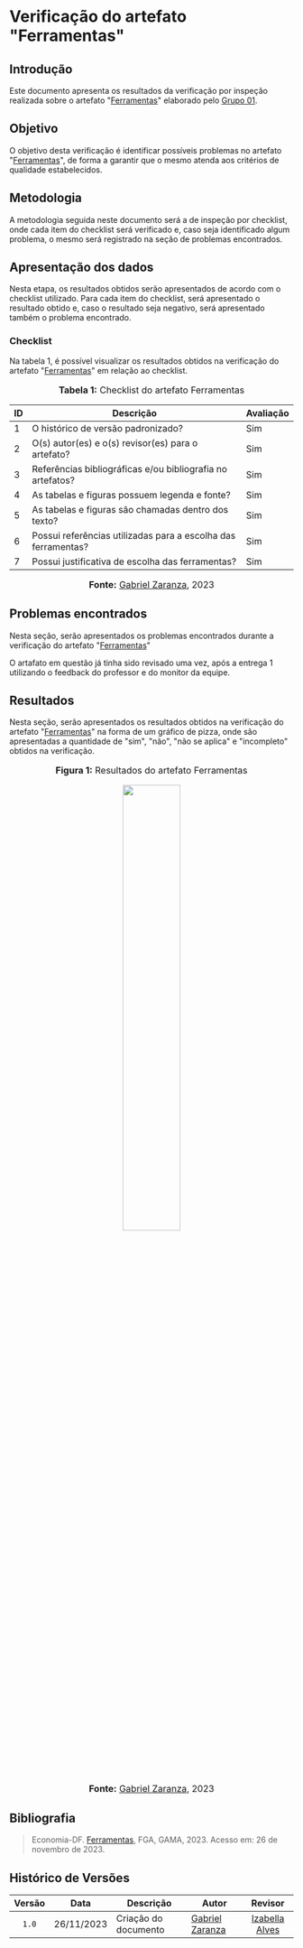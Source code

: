 # Verificação do artefato "Ferramentas"

## Introdução

Este documento apresenta os resultados da verificação por inspeção realizada sobre o artefato "[Ferramentas](https://requisitos-de-software.github.io/2023.2-Economia-DF/planejamento%20do%20projeto/ferramentas/#historico-de-versoes/)" elaborado pelo [Grupo 01](https://github.com/Requisitos-de-Software/2023.2-Economia-DF).

## Objetivo

O objetivo desta verificação é identificar possíveis problemas no artefato "[Ferramentas](https://requisitos-de-software.github.io/2023.2-Economia-DF/planejamento%20do%20projeto/ferramentas/#historico-de-versoes/)", de forma a garantir que o mesmo atenda aos critérios de qualidade estabelecidos.

## Metodologia

A metodologia seguida neste documento será a de inspeção por checklist, onde cada item do checklist será verificado e, caso seja identificado algum problema, o mesmo será registrado na seção de problemas encontrados.


## Apresentação dos dados

Nesta etapa, os resultados obtidos serão apresentados de acordo com o checklist utilizado. Para cada item do checklist, será apresentado o resultado obtido e, caso o resultado seja negativo, será apresentado também o problema encontrado.

### Checklist 

Na tabela 1, é possível visualizar os resultados obtidos na verificação do artefato "[Ferramentas](https://requisitos-de-software.github.io/2023.2-Economia-DF/planejamento%20do%20projeto/ferramentas/#historico-de-versoes/)" em relação ao checklist.

<div align="center">
<font size="3"><p style="text-align: center"><b>Tabela 1:</b> Checklist do artefato Ferramentas</p></font>

<table>
<thead>
    <tr>
        <th>ID</th>
        <th>Descrição</th>
        <th>Avaliação</th>
    </tr>
</thead>
<tbody>
    <tr>
        <td>  1 </td>
        <td> O histórico de versão padronizado?  </td>
        <td> Sim </td>
    </tr>
    <tr>
        <td>  2 </td>
        <td> O(s) autor(es) e o(s) revisor(es) para
o artefato?  </td>
        <td> Sim </td>
    </tr>
    <tr>
        <td>  3 </td>
        <td> Referências bibliográficas e/ou bibliografia
no artefatos?  </td>
        <td> Sim </td>
    </tr>
    <tr>
        <td>  4 </td>
        <td> As tabelas e figuras possuem legenda e
fonte?  </td>
        <td> Sim </td>
    </tr>
    <tr>
        <td>  5 </td>
        <td> As tabelas e figuras são chamadas dentro
dos texto?  </td>
        <td> Sim </td>
    </tr>
    <tr>
        <td>  6 </td>
        <td> Possui referências utilizadas para a escolha das ferramentas?  </td>
        <td> Sim </td>
    </tr>
    <tr>
        <td>  7 </td>
        <td>  Possui justificativa de escolha das ferramentas? </td>
        <td> Sim </td>
    </tr>

        
    
</tbody>
</table>


<font size="3"><p style="text-align: center"><b>Fonte:</b> <a href="https://github.com/GZaranza">Gabriel Zaranza</a>, 2023</p></font>
</div>




## Problemas encontrados

Nesta seção, serão apresentados os problemas encontrados durante a verificação do artefato "[Ferramentas](https://requisitos-de-software.github.io/2023.2-Economia-DF/planejamento%20do%20projeto/ferramentas/#historico-de-versoes/)"

O artafato em questão já tinha sido revisado uma vez, após a entrega 1 utilizando o feedback do professor e do monitor da equipe.

## Resultados

Nesta seção, serão apresentados os resultados obtidos na verificação do artefato "[Ferramentas](https://requisitos-de-software.github.io/2023.2-Economia-DF/planejamento%20do%20projeto/ferramentas/#historico-de-versoes/)" na forma de um gráfico de pizza, onde são apresentadas a quantidade de "sim", "não", "não se aplica" e "incompleto" obtidos na verificação.

<div align="center">
<font size="3"><p style="text-align: center"><b>Figura 1:</b> Resultados do artefato Ferramentas</p></font>

 <img src="https://github.com/Requisitos-de-Software/2023.2-Economia-DF/assets/116514986/0c29e527-86b5-48f1-8138-d1cdd31bbc12" style="width: 45%;">

<font size="3"><p style="text-align: center"><b>Fonte:</b> <a href="https://github.com/GZaranza">Gabriel Zaranza</a>, 2023</p></font>
</div>


## Bibliografia

> Economia-DF. [Ferramentas](https://requisitos-de-software.github.io/2023.2-Economia-DF/planejamento%20do%20projeto/ferramentas/#historico-de-versoes/), FGA, GAMA, 2023. Acesso em: 26 de novembro de 2023.

## Histórico de Versões

| Versão | Data   | Descrição     | Autor     |  Revisor        |
| :----: | ------ | ------------- | --------- | :-------------: |
| `1.0`  | 26/11/2023 | Criação do documento  | [Gabriel Zaranza](https://github.com/GZaranza) |[Izabella Alves](https://github.com/izabellaalves)| 
